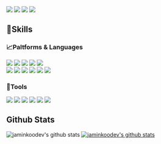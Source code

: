 <div>
  <img src="https://img.shields.io/badge/jmkoo.dev@gmail.com-EA4335?style=flat-square&logo=gmail&logoColor=white"/>
  <img src="https://img.shields.io/badge/jmkoo-20C997?style=flat-square&logo=velog&logoColor=white"/>
  <img src="https://img.shields.io/badge/jmkoo98-E4405F?style=flat-square&logo=instagram&logoColor=white"/>
  <img src="https://img.shields.io/badge/Jamin Koo-1877F2?style=flat-square&logo=facebook&logoColor=white"/>
</div>

## 💪Skills

### 📈Paltforms & Languages
<div>
<!-- Android -->
  <img src="https://img.shields.io/badge/Android-3DDC84?style=flat-square&logo=Android&logoColor=white"/>
  <!-- IOS -->
  <img src="https://img.shields.io/badge/iOS-000000?style=flat-square&logo=ios&logoColor=white"/>
  <!-- Flutter -->
  <img src="https://img.shields.io/badge/Flutter-02569B?style=flat-square&logo=flutter&logoColor=white"/>
  <!-- Capacitor -->
  <img src="https://img.shields.io/badge/Capacitor-119EFF?style=flat-square&logo=capacitor&logoColor=white"/>
  <!-- Vue.js -->
  <img src="https://img.shields.io/badge/Vue.js-4FC08D?style=flat-square&logo=vue.js&logoColor=white"/>
</div>
<div>
  <!-- Kotlin -->
  <img src="https://img.shields.io/badge/kotlin-7F52FF?style=flat-square&logo=kotlin&logoColor=white"/>
  <!-- Swift -->
  <img src="https://img.shields.io/badge/Swift-F05138?style=flat-square&logo=swift&logoColor=white"/>
  <!-- Dart -->
  <img src="https://img.shields.io/badge/Dart-0175C2?style=flat-square&logo=dart&logoColor=white"/>
  <!-- TypeScript -->
  <img src="https://img.shields.io/badge/TypeScript-3178C6?style=flat-square&logo=typescript&logoColor=white"/>
  <!-- Java -->
  <img src="https://img.shields.io/badge/Java-007396?style=flat-square&logo=java&logoColor=white"/>
  <!-- Python -->
  <img src="https://img.shields.io/badge/Python-3776AB?style=flat-square&logo=python&logoColor=white"/>
</div>

### 🔧Tools
<div>
  <!-- Jetpack Compose -->
  <img src="https://img.shields.io/badge/Jetpack Compose-4285F4?style=flat-square&logo=jetpackcompose&logoColor=white"/>
  <!-- Firebase -->
  <img src="https://img.shields.io/badge/Firebase-FFCA28?style=flat-square&logo=firebase&logoColor=white"/>
  <!-- Vuetify -->
  <img src="https://img.shields.io/badge/Vuetify-1867C0?style=flat-square&logo=vuetify&logoColor=white"/>
  <!-- Spring Boot -->
  <img src="https://img.shields.io/badge/Spring Boot-6DB33F?style=flat-square&logo=springboot&logoColor=white"/>
  <!-- ElasticSearch -->
  <img src="https://img.shields.io/badge/ElasticSearch-005571?style=flat-square&logo=elasticsearch&logoColor=white"/>
  <!-- git -->
  <img src="https://img.shields.io/badge/Git-F05032?style=flat-square&logo=git&logoColor=white"/>
</div>

## Github Stats
![jaminkoodev's github stats](https://github-readme-stats.vercel.app/api?username=jaminkoodev&show_icons=true)
[![jaminkoodev's github stats](https://github-readme-stats.vercel.app/api/top-langs/?username=jaminkoodev&show_icons=true&hide_border=true&title_color=004386&icon_color=004386&layout=compact)](https://github.com/jaminkoodev)
